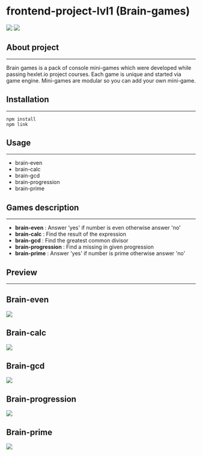 # frontend-project-lvl1 (Brain-games)

<a href="https://codeclimate.com/github/VladimirKondratenko/frontend-project-lvl1/maintainability"><img src="https://api.codeclimate.com/v1/badges/961a20113da3b266e1c7/maintainability" /></a>
<a href="https://github.com/VladimirKondratenko/frontend-project-lvl1/actions"><img src="https://github.com/VladimirKondratenko/frontend-project-lvl1/workflows/make%20lint/badge.svg?branch=master"></a>

## About project
---
Brain games is a pack of console mini-games which were developed while passing hexlet.io project courses. Each game is unique and started via game engine. Mini-games are modular so you can add your own mini-game.

## Installation
---
```
npm install
npm link
```

## Usage
---
- brain-even
- brain-calc
- brain-gcd
- brain-progression
- brain-prime

## Games description
---
- **brain-even**
  : Answer 'yes' if number is even otherwise answer 'no'
- **brain-calc**
  : Find the result of the expression
- **brain-gcd**
  : Find the greatest common divisor
- **brain-progression**
  : Find a missing in given progression
- **brain-prime**
  : Answer 'yes' if number is prime otherwise answer 'no'

## Preview
---
<h2>Brain-even</h2>
<a href="https://asciinema.org/a/o0uYxjLoMYOFf2ggoIFheMF7k" target="_blank"><img src="https://asciinema.org/a/o0uYxjLoMYOFf2ggoIFheMF7k.svg" /></a>
<h2>Brain-calc</h2>
<a href="https://asciinema.org/a/b3Zt8vcjwOXzCm1X0ldic9e99" target="_blank"><img src="https://asciinema.org/a/b3Zt8vcjwOXzCm1X0ldic9e99.svg" /></a>
<h2>Brain-gcd</h2>
<a href="https://asciinema.org/a/CPXz5GQrF8lcvoZ5382Regy3K" target="_blank"><img src="https://asciinema.org/a/CPXz5GQrF8lcvoZ5382Regy3K.svg" /></a>
<h2>Brain-progression</h2>
<a href="https://asciinema.org/a/JznFOqiFI2yzyyOEM6WN1ypwO" target="_blank"><img src="https://asciinema.org/a/JznFOqiFI2yzyyOEM6WN1ypwO.svg" /></a>
<h2>Brain-prime</h2>
<a href="https://asciinema.org/a/W2nl7VI5kl226nodzDt9tyLeS" target="_blank"><img src="https://asciinema.org/a/W2nl7VI5kl226nodzDt9tyLeS.svg" /></a>
